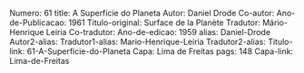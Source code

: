 Numero: 61
title: A Superfície do Planeta
Autor: Daniel Drode
Co-autor: 
Ano-de-Publicacao: 1961
Titulo-original: Surface de la Planète
Tradutor: Mário-Henrique Leiria
Co-tradutor: 
Ano-de-edicao: 1959
alias: Daniel-Drode
Autor2-alias: 
Tradutor1-alias: Mario-Henrique-Leiria
Tradutor2-alias: 
Titulo-link: 61-A-Superficie-do-Planeta
Capa: Lima de Freitas
pags: 148
Capa-link: Lima-de-Freitas